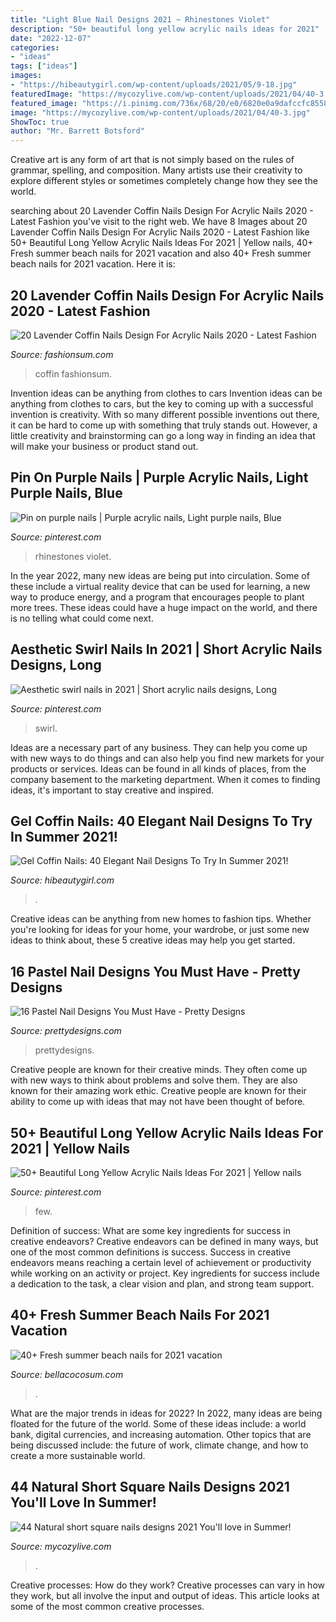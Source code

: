 ```yaml
---
title: "Light Blue Nail Designs 2021 ~ Rhinestones Violet"
description: "50+ beautiful long yellow acrylic nails ideas for 2021"
date: "2022-12-07"
categories:
- "ideas"
tags: ["ideas"]
images:
- "https://hibeautygirl.com/wp-content/uploads/2021/05/9-18.jpg"
featuredImage: "https://mycozylive.com/wp-content/uploads/2021/04/40-3.jpg"
featured_image: "https://i.pinimg.com/736x/68/20/e0/6820e0a9dafccfc855868c80b30c1c2b.jpg"
image: "https://mycozylive.com/wp-content/uploads/2021/04/40-3.jpg"
ShowToc: true
author: "Mr. Barrett Botsford"
---
```



Creative art is any form of art that is not simply based on the rules of grammar, spelling, and composition. Many artists use their creativity to explore different styles or sometimes completely change how they see the world.

	

		
searching about 20 Lavender Coffin Nails Design For Acrylic Nails 2020 - Latest Fashion you've visit to the right web. We have 8 Images about 20 Lavender Coffin Nails Design For Acrylic Nails 2020 - Latest Fashion like 50+ Beautiful Long Yellow Acrylic Nails Ideas For 2021 | Yellow nails, 40+ Fresh summer beach nails for 2021 vacation and also 40+ Fresh summer beach nails for 2021 vacation. Here it is:
		
    
## 20 Lavender Coffin Nails Design For Acrylic Nails 2020 - Latest Fashion

<img loading=lazy src="https://fashionsum.com/wp-content/uploads/2020/04/20-2.jpg" onerror="this.onerror=null;this.src='https://tse3.mm.bing.net/th?id=OIP.D1lfQkeKdCTXJk4ttg_CWwHaKk&amp;pid=15.1';" alt="20 Lavender Coffin Nails Design For Acrylic Nails 2020 - Latest Fashion">

_Source: fashionsum.com_

>coffin fashionsum. 

	

Invention ideas can be anything from clothes to cars
Invention ideas can be anything from clothes to cars, but the key to coming up with a successful invention is creativity. With so many different possible inventions out there, it can be hard to come up with something that truly stands out. However, a little creativity and brainstorming can go a long way in finding an idea that will make your business or product stand out.

    
## Pin On Purple Nails | Purple Acrylic Nails, Light Purple Nails, Blue

<img loading=lazy src="https://i.pinimg.com/736x/77/73/cc/7773cc8649669b38d619560a515ea66b.jpg" onerror="this.onerror=null;this.src='https://tse4.mm.bing.net/th?id=OIP.hgdqvFUsdDjr0Ib913nyCwHaNK&amp;pid=15.1';" alt="Pin on purple nails | Purple acrylic nails, Light purple nails, Blue">

_Source: pinterest.com_

>rhinestones violet. 

	

In the year 2022, many new ideas are being put into circulation. Some of these include a virtual reality device that can be used for learning, a new way to produce energy, and a program that encourages people to plant more trees. These ideas could have a huge impact on the world, and there is no telling what could come next.

    
## Aesthetic Swirl Nails In 2021 | Short Acrylic Nails Designs, Long

<img loading=lazy src="https://i.pinimg.com/736x/4c/bf/68/4cbf68ed8820921f6cb248133656c902.jpg" onerror="this.onerror=null;this.src='https://tse4.mm.bing.net/th?id=OIP.vGcKH_5nVsBLW2iX-l9Y3AHaJ3&amp;pid=15.1';" alt="Aesthetic swirl nails in 2021 | Short acrylic nails designs, Long">

_Source: pinterest.com_

>swirl. 

	

Ideas are a necessary part of any business. They can help you come up with new ways to do things and can also help you find new markets for your products or services. Ideas can be found in all kinds of places, from the company basement to the marketing department. When it comes to finding ideas, it's important to stay creative and inspired.

    
## Gel Coffin Nails: 40 Elegant Nail Designs To Try In Summer 2021!

<img loading=lazy src="https://hibeautygirl.com/wp-content/uploads/2021/05/9-18.jpg" onerror="this.onerror=null;this.src='https://tse3.mm.bing.net/th?id=OIP.Qu9qqP2suqRv7Knc9RwyNQHaLH&amp;pid=15.1';" alt="Gel Coffin Nails: 40 Elegant Nail Designs To Try In Summer 2021!">

_Source: hibeautygirl.com_

>. 

	

Creative ideas can be anything from new homes to fashion tips. Whether you're looking for ideas for your home, your wardrobe, or just some new ideas to think about, these 5 creative ideas may help you get started.

    
## 16 Pastel Nail Designs You Must Have - Pretty Designs

<img loading=lazy src="https://www.prettydesigns.com/wp-content/uploads/2014/03/Bright-Colored-Nails.jpg" onerror="this.onerror=null;this.src='https://tse2.mm.bing.net/th?id=OIP.DzJFAWxsfEAF0OzoPfw2RgHaJ3&amp;pid=15.1';" alt="16 Pastel Nail Designs You Must Have - Pretty Designs">

_Source: prettydesigns.com_

>prettydesigns. 

	

Creative people are known for their creative minds. They often come up with new ways to think about problems and solve them. They are also known for their amazing work ethic. Creative people are known for their ability to come up with ideas that may not have been thought of before.

    
## 50+ Beautiful Long Yellow Acrylic Nails Ideas For 2021 | Yellow Nails

<img loading=lazy src="https://i.pinimg.com/736x/68/20/e0/6820e0a9dafccfc855868c80b30c1c2b.jpg" onerror="this.onerror=null;this.src='https://tse4.mm.bing.net/th?id=OIP.oOFo4oiLD4RzDi4oGB-nCgHaLH&amp;pid=15.1';" alt="50+ Beautiful Long Yellow Acrylic Nails Ideas For 2021 | Yellow nails">

_Source: pinterest.com_

>few. 

	

Definition of success: What are some key ingredients for success in creative endeavors?
Creative endeavors can be defined in many ways, but one of the most common definitions is success. Success in creative endeavors means reaching a certain level of achievement or productivity while working on an activity or project. Key ingredients for success include a dedication to the task, a clear vision and plan, and strong team support.

    
## 40+ Fresh Summer Beach Nails For 2021 Vacation

<img loading=lazy src="https://bellacocosum.com/wp-content/uploads/2021/05/14-8.jpg" onerror="this.onerror=null;this.src='https://tse3.mm.bing.net/th?id=OIP.C1RDZm_Uf8gOpyMBBLQJRgHaLH&amp;pid=15.1';" alt="40+ Fresh summer beach nails for 2021 vacation">

_Source: bellacocosum.com_

>. 

	

What are the major trends in ideas for 2022?
In 2022, many ideas are being floated for the future of the world. Some of these ideas include: a world bank, digital currencies, and increasing automation. Other topics that are being discussed include: the future of work, climate change, and how to create a more sustainable world.

    
## 44 Natural Short Square Nails Designs 2021 You&#039;ll Love In Summer!

<img loading=lazy src="https://mycozylive.com/wp-content/uploads/2021/04/40-3.jpg" onerror="this.onerror=null;this.src='https://tse3.mm.bing.net/th?id=OIP.GHz8eXAZAMEDdPgm0bRESAHaLH&amp;pid=15.1';" alt="44 Natural short square nails designs 2021 You&#039;ll love in Summer!">

_Source: mycozylive.com_

>. 

	

Creative processes: How do they work?
Creative processes can vary in how they work, but all involve the input and output of ideas. This article looks at some of the most common creative processes.

